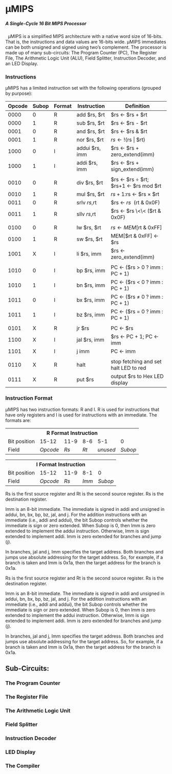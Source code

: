 # μMIPS
##### A Single-Cycle 16 Bit MIPS Processor
&nbsp;
µMIPS is a simplified MIPS architecture with a native word size of 16-bits. That is, the instructions and data values are 16-bits wide. µMIPS immediates can be both unsigned and signed using two’s complement. The processor is made up of many sub-circuits: The Program Counter (PC), The Register File, The Arithmetic Logic Unit (ALU), Field Splitter, Instruction Decoder, and an LED Display. 

### Instructions
µMIPS has a limited instruction set with the following operations (grouped by purpose): 

| Opcode | Subop | Format |    Instruction   | Definition                             |
|--------|-------|--------|------------------|----------------------------------------|
| 0000   | 0     | R      |  add $rs, $rt    | $rs ← $rs + $rt                        |
| 0000   | 1     | R      |  sub $rs, $rt    | $rs ← $rs - $rt                        |
| 0001   | 0     | R      |  and $rs, $rt    | $rs ← $rs & $rt                        |
| 0001   | 1     | R      |  nor $rs, $rt    | $rs ← !($rs \| $rt)                    |
| 1000   | 0     | I      |  addui $rs, imm  | $rs ← $rs + zero_extend(imm)           |
| 1000   | 1     | I      |  addi $rs, imm   | $rs ← $rs + sign_extend(imm)           |
|        |       |        |                  |                                        |
| 0010   | 0     | R      |  div $rs, $rt    | $rs ← $rs ÷ $rt; $rs+1 ← $rs mod $rt   |
| 0010   | 1     | R      |  mul $rs, $rt    | $rs+1:$rs ← $rs × $rt                  |
| 0011   | 0     | R      |  srlv $rs,$rt    | $rs ← $rs \>\> ($rt & 0x0F)            |
| 0011   | 1     | R      |  sllv $rs,$rt    | $rs ← $rs \<\< ($rt & 0x0F)            |
|        |       |        |                  |                                        |
| 0100   | 0     | R      |  lw $rs, $rt     | $rs ← MEM[$rt & 0xFF]                  |
| 0100   | 1     | R      |  sw $rs, $rt     | MEM[$rt & 0xFF] ← $rs                  |
| 1001   | X     | I      |  li $rs, imm     | $rs ← zero_extend(imm)                 |
|        |       |        |                  |                                        |
| 1010   | 0     | I      |  bp $rs, imm     | PC ← ($rs > 0 ? imm : PC + 1)          |
| 1010   | 1     | I      |  bn $rs, imm     | PC ← ($rs < 0 ? imm : PC + 1)          |
| 1011   | 0     | I      |  bx $rs, imm     | PC ← ($rs ≠ 0 ? imm : PC + 1)          |
| 1011   | 1     | I      |  bz $rs, imm     | PC ← ($rs = 0 ? imm : PC + 1)          |
|        |       |        |                  |                                        |
| 0101   | X     | R      |  jr $rs          | PC ← $rs                               |
| 1100   | X     | I      |  jal $rs, imm    | $rs ← PC + 1; PC ← imm                 |
| 1101   | X     | I      |  j imm           | PC ← imm                               |
|        |       |        |                  |                                        |
| 0110   | X     | R      |  halt            | stop fetching and set halt LED to red  |
| 0111   | X     | R      |  put $rs         | output $rs to Hex LED display          |

### Instruction Format

µMIPS has two instruction formats: R and I. R is used for instructions that have only registers
and I is used for instructions with an immediate. The formats are:

<table>
  <tr>
    <th colspan="6"><span style="font-weight:bold">R Format Instruction</span></th>
  </tr>
  <tr>
    <td>Bit position</td>
    <td>15-12</td>
    <td>11-9</td>
    <td>8-6</td>
    <td>5-1</td>
    <td>0</td>
  </tr>
  <tr>
    <td>Field</td>
    <td><span style="font-style:italic">Opcode</span></td>
    <td><span style="font-style:italic">Rs</span></td>
    <td><span style="font-style:italic">Rt</span></td>
    <td><span style="font-style:italic">unused</span></td>
    <td><span style="font-style:italic">Subop</span></td>
  </tr>
</table>

<table>
  <tr>
    <th colspan="6"><span style="font-weight:bold">I Format Instruction</span></th>
  </tr>
  <tr>
    <td>Bit position</td>
    <td>15-12</td>
    <td>11-9</td>
    <td colspan="2">8-1</td>
    <td>0</td>
  </tr>
  <tr>
    <td>Field</td>
    <td><span style="font-style:italic">Opcode</span></td>
    <td><span style="font-style:italic">Rs</span></td>
    <td colspan="2"><span style="font-style:italic">Imm</span></td>
    <td><span style="font-style:italic">Subop</span></td>
  </tr>
</table>


Rs is the first source register and Rt is the second source register. Rs is the destination register.

Imm is an 8-bit immediate. The immediate is signed in addi and unsigned in addui, bn, bx, bp, bz, jal, and j. For the addition instructions with an immediate (i.e., addi and addui), the bit Subop controls whether the immediate is sign or zero extended. When Subop is 0, then Imm is zero extended to implement the addui instruction. Otherwise, Imm is sign extended to implement addi. Imm is zero extended for branches and jump (j).

In branches, jal and j, Imm specifies the target address. Both branches and jumps use absolute addressing for the target address. So, for example, if a branch is taken and Imm is 0x1a, then the target address for the branch is 0x1a.

Rs is the first source register and Rt is the second source register. Rs is the destination register.

Imm is an 8-bit immediate. The immediate is signed in addi and unsigned in addui, bn, bx, bp, bz, jal, and j. For the addition instructions with an immediate (i.e., addi and addui), the bit Subop controls whether the immediate is sign or zero extended. When Subop is 0, then Imm is zero extended to implement the addui instruction. Otherwise, Imm is sign extended to implement addi. Imm is zero extended for branches and jump (j).

In branches, jal and j, Imm specifies the target address. Both branches and jumps use absolute addressing for the target address. So, for example, if a branch is taken and Imm is 0x1a, then the target address for the branch is 0x1a.

## Sub-Circuits:

### The Program Counter

### The Register File

### The Arithmetic Logic Unit

### Field Splitter

### Instruction Decoder

### LED Display

### The Compiler

